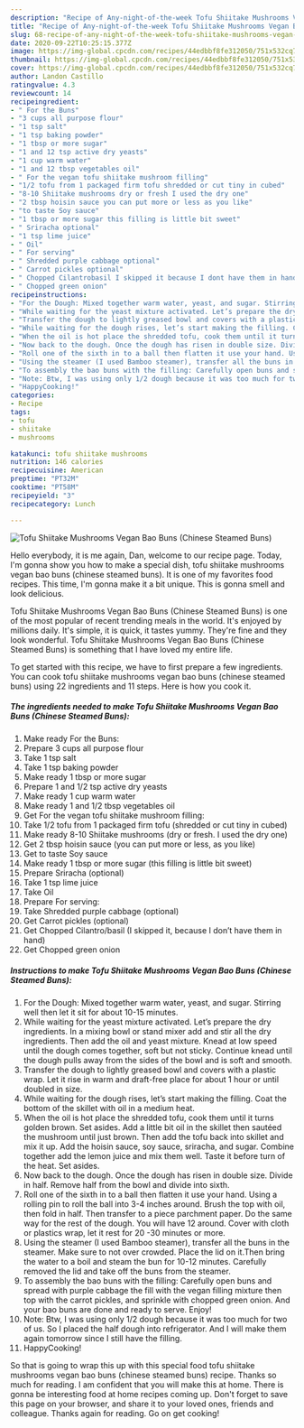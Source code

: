 ```yaml
---
description: "Recipe of Any-night-of-the-week Tofu Shiitake Mushrooms Vegan Bao Buns (Chinese Steamed Buns)"
title: "Recipe of Any-night-of-the-week Tofu Shiitake Mushrooms Vegan Bao Buns (Chinese Steamed Buns)"
slug: 68-recipe-of-any-night-of-the-week-tofu-shiitake-mushrooms-vegan-bao-buns-chinese-steamed-buns
date: 2020-09-22T10:25:15.377Z
image: https://img-global.cpcdn.com/recipes/44edbbf8fe312050/751x532cq70/tofu-shiitake-mushrooms-vegan-bao-buns-chinese-steamed-buns-recipe-main-photo.jpg
thumbnail: https://img-global.cpcdn.com/recipes/44edbbf8fe312050/751x532cq70/tofu-shiitake-mushrooms-vegan-bao-buns-chinese-steamed-buns-recipe-main-photo.jpg
cover: https://img-global.cpcdn.com/recipes/44edbbf8fe312050/751x532cq70/tofu-shiitake-mushrooms-vegan-bao-buns-chinese-steamed-buns-recipe-main-photo.jpg
author: Landon Castillo
ratingvalue: 4.3
reviewcount: 14
recipeingredient:
- " For the Buns"
- "3 cups all purpose flour"
- "1 tsp salt"
- "1 tsp baking powder"
- "1 tbsp or more sugar"
- "1 and 12 tsp active dry yeasts"
- "1 cup warm water"
- "1 and 12 tbsp vegetables oil"
- " For the vegan tofu shiitake mushroom filling"
- "1/2 tofu from 1 packaged firm tofu shredded or cut tiny in cubed"
- "8-10 Shiitake mushrooms dry or fresh I used the dry one"
- "2 tbsp hoisin sauce you can put more or less as you like"
- "to taste Soy sauce"
- "1 tbsp or more sugar this filling is little bit sweet"
- " Sriracha optional"
- "1 tsp lime juice"
- " Oil"
- " For serving"
- " Shredded purple cabbage optional"
- " Carrot pickles optional"
- " Chopped Cilantrobasil I skipped it because I dont have them in hand"
- " Chopped green onion"
recipeinstructions:
- "For the Dough: Mixed together warm water, yeast, and sugar. Stirring well then let it sit for about 10-15 minutes."
- "While waiting for the yeast mixture activated. Let’s prepare the dry ingredients. In a mixing bowl or stand mixer add and stir all the dry ingredients. Then add the oil and yeast mixture. Knead at low speed until the dough comes together, soft but not sticky. Continue knead until the dough pulls away from the sides of the bowl and is soft and smooth."
- "Transfer the dough to lightly greased bowl and covers with a plastic wrap. Let it rise in warm and draft-free place for about 1 hour or until doubled in size."
- "While waiting for the dough rises, let’s start making the filling. Coat the bottom of the skillet with oil in a medium heat."
- "When the oil is hot place the shredded tofu, cook them until it turns golden brown. Set asides. Add a little bit oil in the skillet then sautéed the mushroom until just brown. Then add the tofu back into skillet and mix it up. Add the hoisin sauce, soy sauce, sriracha, and sugar. Combine together add the lemon juice and mix them well. Taste it before turn of the heat. Set asides."
- "Now back to the dough. Once the dough has risen in double size. Divide in half. Remove half from the bowl and divide into sixth."
- "Roll one of the sixth in to a ball then flatten it use your hand. Using a rolling pin to roll the ball into 3-4 inches around. Brush the top with oil, then fold in half. Then transfer to a piece parchment paper. Do the same way for the rest of the dough. You will have 12 around. Cover with cloth or plastics wrap, let it rest for 20 -30 minutes or more."
- "Using the steamer (I used Bamboo steamer), transfer all the buns in the steamer. Make sure to not over crowded. Place the lid on it.Then bring the water to a boil and steam the bun for 10-12 minutes. Carefully removed the lid and take off the buns from the steamer."
- "To assembly the bao buns with the filling: Carefully open buns and spread with purple cabbage the fill with the vegan filling mixture then top with the carrot pickles, and sprinkle with chopped green onion. And your bao buns are done and ready to serve. Enjoy!"
- "Note: Btw, I was using only 1/2 dough because it was too much for two of us. So I placed the half dough into refrigerator. And I will make them again tomorrow since I still have the filling."
- "HappyCooking!"
categories:
- Recipe
tags:
- tofu
- shiitake
- mushrooms

katakunci: tofu shiitake mushrooms 
nutrition: 146 calories
recipecuisine: American
preptime: "PT32M"
cooktime: "PT58M"
recipeyield: "3"
recipecategory: Lunch

---
```



![Tofu Shiitake Mushrooms Vegan Bao Buns (Chinese Steamed Buns)](https://img-global.cpcdn.com/recipes/44edbbf8fe312050/751x532cq70/tofu-shiitake-mushrooms-vegan-bao-buns-chinese-steamed-buns-recipe-main-photo.jpg)

Hello everybody, it is me again, Dan, welcome to our recipe page. Today, I'm gonna show you how to make a special dish, tofu shiitake mushrooms vegan bao buns (chinese steamed buns). It is one of my favorites food recipes. This time, I'm gonna make it a bit unique. This is gonna smell and look delicious.



Tofu Shiitake Mushrooms Vegan Bao Buns (Chinese Steamed Buns) is one of the most popular of recent trending meals in the world. It's enjoyed by millions daily. It's simple, it is quick, it tastes yummy. They're fine and they look wonderful. Tofu Shiitake Mushrooms Vegan Bao Buns (Chinese Steamed Buns) is something that I have loved my entire life.


To get started with this recipe, we have to first prepare a few ingredients. You can cook tofu shiitake mushrooms vegan bao buns (chinese steamed buns) using 22 ingredients and 11 steps. Here is how you cook it.

<!--inarticleads1-->

##### The ingredients needed to make Tofu Shiitake Mushrooms Vegan Bao Buns (Chinese Steamed Buns):

1. Make ready  For the Buns:
1. Prepare 3 cups all purpose flour
1. Take 1 tsp salt
1. Take 1 tsp baking powder
1. Make ready 1 tbsp or more sugar
1. Prepare 1 and 1/2 tsp active dry yeasts
1. Make ready 1 cup warm water
1. Make ready 1 and 1/2 tbsp vegetables oil
1. Get  For the vegan tofu shiitake mushroom filling:
1. Take 1/2 tofu from 1 packaged firm tofu (shredded or cut tiny in cubed)
1. Make ready 8-10 Shiitake mushrooms (dry or fresh. I used the dry one)
1. Get 2 tbsp hoisin sauce (you can put more or less, as you like)
1. Get to taste Soy sauce
1. Make ready 1 tbsp or more sugar (this filling is little bit sweet)
1. Prepare  Sriracha (optional)
1. Take 1 tsp lime juice
1. Take  Oil
1. Prepare  For serving:
1. Take  Shredded purple cabbage (optional)
1. Get  Carrot pickles (optional)
1. Get  Chopped Cilantro/basil (I skipped it, because I don’t have them in hand)
1. Get  Chopped green onion




<!--inarticleads2-->

##### Instructions to make Tofu Shiitake Mushrooms Vegan Bao Buns (Chinese Steamed Buns):

1. For the Dough: Mixed together warm water, yeast, and sugar. Stirring well then let it sit for about 10-15 minutes.
1. While waiting for the yeast mixture activated. Let’s prepare the dry ingredients. In a mixing bowl or stand mixer add and stir all the dry ingredients. Then add the oil and yeast mixture. Knead at low speed until the dough comes together, soft but not sticky. Continue knead until the dough pulls away from the sides of the bowl and is soft and smooth.
1. Transfer the dough to lightly greased bowl and covers with a plastic wrap. Let it rise in warm and draft-free place for about 1 hour or until doubled in size.
1. While waiting for the dough rises, let’s start making the filling. Coat the bottom of the skillet with oil in a medium heat.
1. When the oil is hot place the shredded tofu, cook them until it turns golden brown. Set asides. Add a little bit oil in the skillet then sautéed the mushroom until just brown. Then add the tofu back into skillet and mix it up. Add the hoisin sauce, soy sauce, sriracha, and sugar. Combine together add the lemon juice and mix them well. Taste it before turn of the heat. Set asides.
1. Now back to the dough. Once the dough has risen in double size. Divide in half. Remove half from the bowl and divide into sixth.
1. Roll one of the sixth in to a ball then flatten it use your hand. Using a rolling pin to roll the ball into 3-4 inches around. Brush the top with oil, then fold in half. Then transfer to a piece parchment paper. Do the same way for the rest of the dough. You will have 12 around. Cover with cloth or plastics wrap, let it rest for 20 -30 minutes or more.
1. Using the steamer (I used Bamboo steamer), transfer all the buns in the steamer. Make sure to not over crowded. Place the lid on it.Then bring the water to a boil and steam the bun for 10-12 minutes. Carefully removed the lid and take off the buns from the steamer.
1. To assembly the bao buns with the filling: Carefully open buns and spread with purple cabbage the fill with the vegan filling mixture then top with the carrot pickles, and sprinkle with chopped green onion. And your bao buns are done and ready to serve. Enjoy!
1. Note: Btw, I was using only 1/2 dough because it was too much for two of us. So I placed the half dough into refrigerator. And I will make them again tomorrow since I still have the filling.
1. HappyCooking!




So that is going to wrap this up with this special food tofu shiitake mushrooms vegan bao buns (chinese steamed buns) recipe. Thanks so much for reading. I am confident that you will make this at home. There is gonna be interesting food at home recipes coming up. Don't forget to save this page on your browser, and share it to your loved ones, friends and colleague. Thanks again for reading. Go on get cooking!
